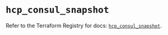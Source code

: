 # `hcp_consul_snapshot`

Refer to the Terraform Registry for docs: [`hcp_consul_snapshot`](https://registry.terraform.io/providers/hashicorp/hcp/0.104.0/docs/resources/consul_snapshot).
